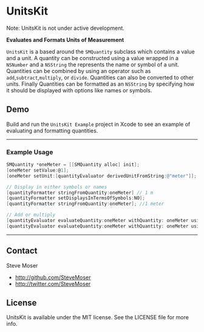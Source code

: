 # UnitsKit

Note: UnitsKit is not under active development.

**Evaluates and Formats Units of Measurement**

`UnitsKit` is a based around the `SMQuantity` subclass which contains a value and a unit. A quantity can be constructed using a value wrapped in a `NSNumber` and a `NSString` the represents the name or symbol of a unit. Quantities can be combined by using an operator such as `add`,`subtract`,`multiply`, or `divide`.  Quantities can also be converted to other units. Finally Quantities can be formatted as an `NSString` by specifying how it should be displayed with options like names or symbols. 

## Demo

Build and run the `UnitsKit Example` project in Xcode to see an example of evaluating and formatting quantities.

---

### Example Usage

``` objective-c
SMQuantity *oneMeter = [[SMQuantity alloc] init];
[oneMeter setValue:@1];
[oneMeter setUnit:[quantityEvaluator derivedUnitFromString:@"meter"]];

// Display in either symbols or names
[quantityFormatter stringFromQuantity:oneMeter] // 1 m
[quantityFormatter setDisplaysInTermsOfSymbols:NO];
[quantityFormatter stringFromQuantity:oneMeter]; //1 meter

// Add or multiply
[quantityEvaluator evaluateQuantity:oneMeter withQuantity: oneMeter usingOperator:@"add"]; // 2 m
[quantityEvaluator evaluateQuantity:oneMeter withQuantity: oneMeter usingOperator:@"multiply"]; // 1 m^2
```

---

## Contact

Steve Moser

- http://github.com/SteveMoser
- http://twitter.com/SteveMoser

## License

UnitsKit is available under the MIT license. See the LICENSE file for more info.
